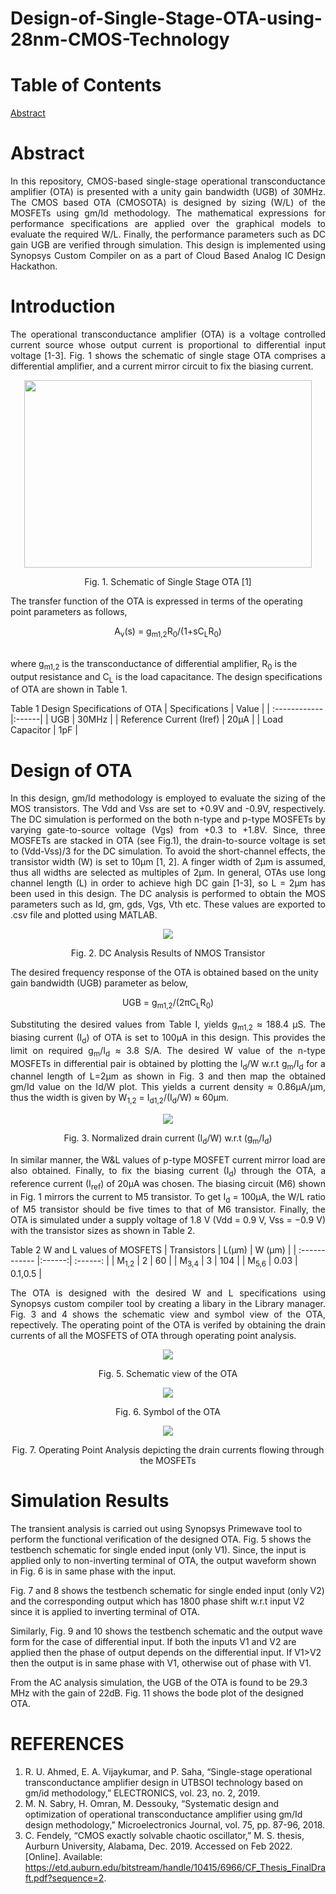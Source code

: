 # Design-of-Single-Stage-OTA-using-28nm-CMOS-Technology

# Table of Contents
[Abstract](https://github.com/Kasetty-Praveen-Kumar/Design-of-Single-Stage-OTA-using-28nm-CMOS-Technology/blob/main/README.md#abstract)

# Abstract
<p align="justify">
In this repository, CMOS-based single-stage operational transconductance amplifier (OTA) is presented with a unity gain bandwidth (UGB) of 30MHz. The CMOS based OTA (CMOSOTA) is designed by sizing (W/L) of the MOSFETs using gm/Id methodology. The mathematical expressions for performance specifications are applied over the graphical models to evaluate the required W/L. Finally, the performance parameters such as DC gain UGB are verified through simulation. This design is implemented using Synopsys Custom Compiler on as a part of Cloud Based Analog IC Design Hackathon.
</p>

# Introduction
<p align="justify">
The operational transconductance amplifier (OTA) is a voltage controlled current source whose output current is proportional to differential input voltage [1-3]. Fig. 1 shows the schematic of single stage OTA comprises a differential amplifier, and a current mirror circuit to fix the biasing current.
</p>

<p align="center">
    <img width="460" height="300" src="https://user-images.githubusercontent.com/93975942/155961072-21f34a8c-f604-4a30-9c54-32ec55580501.png">
</p>

<p align="center">
        Fig. 1. Schematic of Single Stage OTA [1]
</p>

The transfer function of the OTA is expressed in terms of the operating point parameters as follows,
     <p align="center">   A<sub>v</sub>(s) = g<sub>m1,2</sub>R<sub>0</sub>/(1+sC<sub>L</sub>R<sub>0</sub>)  </p>     
where  g<sub>m1,2</sub> is the transconductance of differential amplifier, R<sub>0</sub> is the output resistance and C<sub>L</sub> is the load capacitance. The design specifications of OTA are shown in Table 1.

Table 1 Design Specifications of OTA
| Specifications                | Value |
| :------------                 |:------|
| UGB                           | 30MHz |
| Reference Current (Iref)      | 20µA  |
| Load Capacitor                | 1pF   |

# Design of OTA
<p align="justify">
In this design, gm/Id methodology is employed to evaluate the sizing of the MOS transistors. The Vdd and Vss are set to +0.9V and -0.9V, respectively. The DC simulation is performed on the both n-type and p-type MOSFETs by varying gate-to-source voltage (Vgs) from +0.3 to +1.8V. Since, three MOSFETs are stacked in OTA (see Fig.1), the drain-to-source voltage is set to (Vdd-Vss)/3 for the DC simulation. To avoid the short-channel effects, the transistor width (W) is set to 10µm [1, 2]. A finger width of 2µm is assumed, thus all widths are selected as multiples of 2µm. In general, OTAs use long channel length (L) in order to achieve high DC gain [1-3], so L = 2µm has been used in this design. The DC analysis is performed to obtain the MOS parameters such as Id, gm, gds, Vgs, Vth etc. These values are exported to .csv file and plotted using MATLAB.
</p>


<p align="center">
    <img src="https://user-images.githubusercontent.com/93975942/155969269-02a10da8-b57c-4280-a2c2-7d2002dbe1f1.png">
</p>

<p align="center">
        Fig. 2. DC Analysis Results of NMOS Transistor
</p>

The desired frequency response of the OTA is obtained based on the unity gain bandwidth (UGB) parameter as below,
     <p align="center">   UGB = g<sub>m1,2</sub>/(2&pi;C<sub>L</sub>R<sub>0</sub>)  </p>     

<p align="justify">
Substituting the desired values from Table I, yields g<sub>m1,2</sub> ≈ 188.4 µS. The biasing current (I<sub>d</sub>) of OTA is set to 100µA in this design. This provides the limit on required g<sub>m</sub>/I<sub>d</sub> ≈ 3.8 S/A. The desired W value of the n-type MOSFETs in differential pair is obtained by plotting the I<sub>d</sub>/W w.r.t g<sub>m</sub>/I<sub>d</sub> for a channel length of L=2µm as shown in Fig. 3 and then map the obtained gm/Id value on the Id/W plot.  This yields a current density ≈ 0.86µA/µm, thus the width is given by W<sub>1,2</sub> = I<sub>d1,2</sub>/(I<sub>d</sub>/W) ≈ 60µm.
</p>

<p align="center">
    <img src="https://user-images.githubusercontent.com/93975942/155971782-c46ab4ab-0c60-49b3-a93a-752fc9e5ad99.png">
</p>

<p align="center">
        Fig. 3. Normalized drain current (I<sub>d</sub>/W) w.r.t (g<sub>m</sub>/I<sub>d</sub>)
</p>

<p align="justify">
In similar manner, the W&L values of p-type MOSFET current mirror load are also obtained. Finally, to fix the biasing current (I<sub>d</sub>) through the OTA, a reference current (I<sub>ref</sub>) of 20µA was chosen. The biasing circuit (M6) shown in Fig. 1 mirrors the current to M5 transistor. To get I<sub>d</sub> = 100µA, the W/L ratio of M5 transistor should be five times to that of M6 transistor.  Finally, the OTA is simulated under a supply voltage of 1.8 V (Vdd = 0.9 V, Vss = −0.9 V) with the transistor sizes as shown in Table 2.
</p>

Table 2 W and L values of MOSFETS
| Transistors       | L(µm)  | W (µm)   |
| :------------     |:------:| :------: |
| M<sub>1,2</sub>   | 2      | 60       |
| M<sub>3,4</sub>   | 3      | 104      |
| M<sub>5,6</sub>   | 0.03   | 0.1,0.5  |

<p align="justify">
The OTA is designed with the desired W and L specifications using Synopsys custom compiler tool by creating a libary in the Library manager. Fig. 3 and 4 shows the schematic view and symbol view of the OTA, repectively. The operating point of the OTA is verifed by obtaining the drain currents of all the MOSFETS of OTA through operating point analysis.    
</p>

<p align="center">
    <img src="https://user-images.githubusercontent.com/93975942/155974832-e21bb485-f3cc-4709-902b-af0eb00ebe1d.jpg">
</p>

<p align="center">
        Fig. 5. Schematic view of the OTA
</p>

<p align="center">
    <img src="https://user-images.githubusercontent.com/93975942/155974851-9d6fba7b-9843-4bb0-896d-2c01bab368e2.png">
</p>

<p align="center">
        Fig. 6. Symbol of the OTA
</p>

<p align="center">
    <img src="https://user-images.githubusercontent.com/93975942/155974620-7579c660-0c7b-4328-948d-c0f96a819cc2.jpg">
</p>

<p align="center">
        Fig. 7. Operating Point  Analysis depicting the drain currents flowing through the MOSFETs
</p>

# Simulation Results
The transient analysis is carried out using Synopsys Primewave tool to perform the functional verification of the designed OTA. Fig. 5 shows the testbench schematic for single ended input (only V1). Since, the input is applied only to non-inverting terminal of OTA, the output waveform shown in Fig. 6 is in same phase with the input. 
 
 

Fig. 7 and 8 shows the testbench schematic for single ended input (only V2) and the corresponding output which has 1800 phase shift w.r.t input V2 since it is applied to inverting terminal of OTA. 
 
 
Similarly, Fig. 9 and 10 shows the testbench schematic and the output wave form for the case of differential input. If both the inputs V1 and V2 are applied then the phase of output depends on the differential input. If V1>V2 then the output is in same phase with V1, otherwise out of phase with V1.
 
 
From the AC analysis simulation, the UGB of the OTA is found to be 29.3 MHz with the gain of 22dB. Fig. 11 shows the bode plot of the designed OTA. 
 
 
# REFERENCES
1.	R. U. Ahmed, E. A. Vijaykumar, and P. Saha, “Single-stage operational transconductance amplifier design in UTBSOI technology based on gm/id methodology,” ELECTRONICS, vol. 23, no. 2, 2019.
2.	M. N. Sabry, H. Omran, M. Dessouky, “Systematic design and optimization of operational transconductance amplifier using gm/Id design methodology,” Microelectronics Journal, vol. 75, pp. 87-96, 2018.
3.	C. Fendely, “CMOS exactly solvable chaotic oscillator,” M. S. thesis, Aurburn University, Alabama, Dec. 2019. Accessed on Feb 2022. [Online]. Available: https://etd.auburn.edu/bitstream/handle/10415/6966/CF_Thesis_FinalDraft.pdf?sequence=2. 
